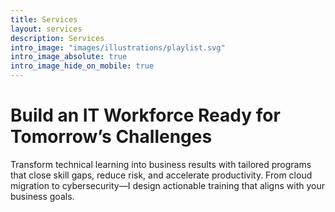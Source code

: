 ```yaml
---
title: Services
layout: services
description: Services
intro_image: "images/illustrations/playlist.svg"
intro_image_absolute: true
intro_image_hide_on_mobile: true
---
```


# Build an IT Workforce Ready for Tomorrow’s Challenges

Transform technical learning into business results with tailored programs that close skill gaps, reduce risk, and accelerate productivity. From cloud migration to cybersecurity—I design actionable training that aligns with your business goals.